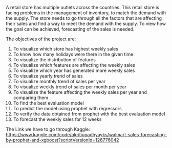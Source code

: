 A retail store has multiple outlets across the countries. This retail store is facing problems in the management of inventory, to match the demand with the supply. The store needs to go through all the factors that are affecting their sales and find a way to meet the demand with the supply. To view how the goal can be achieved, forecasting of the sales is needed.

The objectives of the project are:
1.   To visualize which store has highest weekly sales
2.   To know how many holidays were there in the given time
3.   To visualize the distribution of features
4.   To visualize which features are affecting the weekly sales
5.   To visualize which year has generated more weekly sales
6.   To visualize yearly trend of sales
7.   To visualize monthly trend of sales per year
8.   To visualize weekly trend of sales per month per year
9.   To visualize the feature affecting the weekly sales per year and comparing them
10.  To find the best evaluation model
11. To predict the model using prophet with regressors
12.  To verify the data obtained from prophet with the best evaluation model
13.  To forecast the weekly sales for 12 weeks

The Link we have to go through Kaggle: https://www.kaggle.com/code/akritiupadhyayks/walmart-sales-forecasting-by-prophet-and-xgboost?scriptVersionId=126776042
